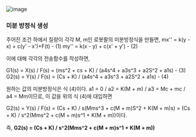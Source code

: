 ![image](https://github.com/moonsungang/homework-solution/assets/144924760/6073f0b2-5f14-403d-ae65-5f06c460242c)

### 미분 방정식 생성
주어진 조건 하에서 질량이 각각 M, m인 로봇팔의 미분방정식을 만들면, 
mx'' = k(y - x) + c(y' - x')+F(t)  -  (1)
my'' = k(x - y) + c(x' + y')       -  (2)

이에 대해 각각의 전송함수를 작성하면,

G1(s) = X(s) / F(s) = (ms^2 + cs + K) / (a4s^4 + a3s^3 + a2S^2 + a1s)  -  (3)
G2(s) = Y(s) / F(s) = (Cs + K) / (a4s^4 + a3s^3 + a2S^2 + a1s)         -  (4)

원하는 값의 미분방정식은 식 (4)이다.
a1 = 0 / a2 = K(M + m) / a3 = Mc + mc / a4 = Mm이므로, 이 값을 위의 식 (4)에 대입하면

G2(s) =  Y(s) / F(s) = (Cs + K) / s(Mms^3 + c(M + m)S^2 + K(M + m)s) = (Cs + K) / s^2(Mms^2 + c(M + m)s^1 + K(M + m))이다.

즉, **G2(s) = (Cs + K) / s^2(Mms^2 + c(M + m)s^1 + K(M + m))**
